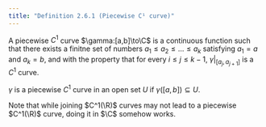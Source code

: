 ```yaml
---
title: "Definition 2.6.1 (Piecewise C¹ curve)"
---
```


A piecewise $C^1$ curve $\gamma:[a,b]\to\C$ is a continuous function
such that there exists a finitne set of numbers $a_1\leq
a_2\leq\ldots\leq a_k$ satisfying $a_1=a$ and $a_k=b$, and with the
property that for every $i\leq j\leq k-1,\ \gamma|_{[a_j,a_{j+1}]}$ is
a $C^1$ curve.

$\gamma$ is a piecewise $C^1$ curve in an open set $U$ if
$\gamma([a,b])\subseteq U$.

Note that while joining $C^1(\R)$ curves may not lead to a piecewise
$C^1(\R)$ curve, doing it in $\C$ somehow works.

